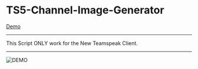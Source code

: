 # TS5-Channel-Image-Generator

[Demo](demo_ch.png)

_______________________________________________________________________________

This Script ONLY work for the New Teamspeak Client.
_______________________________________________________________________________

![DEMO](https://ts5x.cf) 
